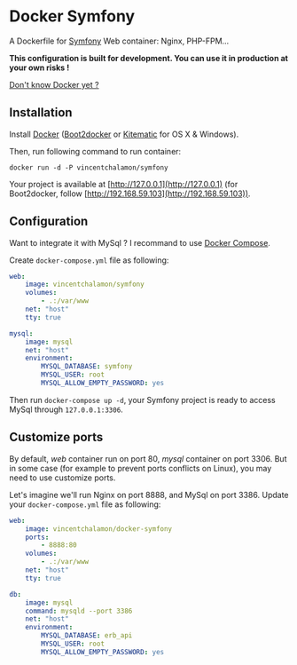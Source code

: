 # Docker Symfony

A Dockerfile for [Symfony](http://symfony.com/) Web container: Nginx, PHP-FPM…

**This configuration is built for development. You can use it in production at your own risks !**

[Don't know Docker yet ?](http://blog.vincent-chalamon.fr/docker/)

## Installation

Install [Docker](https://www.docker.com/) ([Boot2docker](http://boot2docker.io/) or [Kitematic](https://kitematic.com/) for OS X & Windows).

Then, run following command to run container:

```
docker run -d -P vincentchalamon/symfony
```

Your project is available at [http://127.0.0.1](http://127.0.0.1) (for Boot2docker, follow [http://192.168.59.103](http://192.168.59.103)).

## Configuration

Want to integrate it with MySql ? I recommand to use [Docker Compose](https://docs.docker.com/compose/).

Create `docker-compose.yml` file as following:

```yml
web:
    image: vincentchalamon/symfony
    volumes:
        - .:/var/www
    net: "host"
    tty: true

mysql:
    image: mysql
    net: "host"
    environment:
        MYSQL_DATABASE: symfony
        MYSQL_USER: root
        MYSQL_ALLOW_EMPTY_PASSWORD: yes
```

Then run `docker-compose up -d`, your Symfony project is ready to access MySql through `127.0.0.1:3306`.

## Customize ports

By default, _web_ container run on port 80, _mysql_ container on port 3306. But in some case (for example to prevent ports conflicts on Linux),
you may need to use customize ports.

Let's imagine we'll run Nginx on port 8888, and MySql on port 3386. Update your `docker-compose.yml` file as following:

```yml
web:
    image: vincentchalamon/docker-symfony
    ports:
        - 8888:80
    volumes:
        - .:/var/www
    net: "host"
    tty: true

db:
    image: mysql
    command: mysqld --port 3386
    net: "host"
    environment:
        MYSQL_DATABASE: erb_api
        MYSQL_USER: root
        MYSQL_ALLOW_EMPTY_PASSWORD: yes
```
